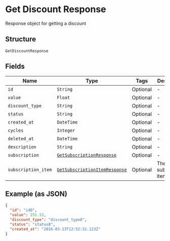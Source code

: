
# Get Discount Response

Response object for getting a discount

## Structure

`GetDiscountResponse`

## Fields

| Name | Type | Tags | Description |
|  --- | --- | --- | --- |
| `id` | `String` | Optional | - |
| `value` | `Float` | Optional | - |
| `discount_type` | `String` | Optional | - |
| `status` | `String` | Optional | - |
| `created_at` | `DateTime` | Optional | - |
| `cycles` | `Integer` | Optional | - |
| `deleted_at` | `DateTime` | Optional | - |
| `description` | `String` | Optional | - |
| `subscription` | [`GetSubscriptionResponse`](../../doc/models/get-subscription-response.md) | Optional | - |
| `subscription_item` | [`GetSubscriptionItemResponse`](../../doc/models/get-subscription-item-response.md) | Optional | The subscription item |

## Example (as JSON)

```json
{
  "id": "id0",
  "value": 251.52,
  "discount_type": "discount_type8",
  "status": "status8",
  "created_at": "2016-03-13T12:52:32.123Z"
}
```

